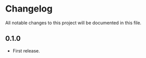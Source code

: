 # Changelog
All notable changes to this project will be documented in this file.

## 0.1.0
 - First release.